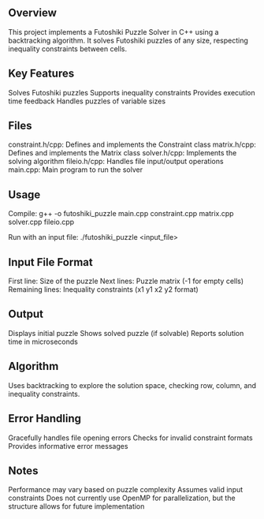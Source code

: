## Overview
This project implements a Futoshiki Puzzle Solver in C++ using a backtracking algorithm. It solves Futoshiki puzzles of any size, respecting inequality constraints between cells.

## Key Features
Solves Futoshiki puzzles
Supports inequality constraints
Provides execution time feedback
Handles puzzles of variable sizes

## Files
constraint.h/cpp: Defines and implements the Constraint class
matrix.h/cpp: Defines and implements the Matrix class
solver.h/cpp: Implements the solving algorithm
fileio.h/cpp: Handles file input/output operations
main.cpp: Main program to run the solver

## Usage
Compile:
g++ -o futoshiki_puzzle main.cpp constraint.cpp matrix.cpp solver.cpp fileio.cpp

Run with an input file:
./futoshiki_puzzle <input_file>

## Input File Format
First line: Size of the puzzle
Next lines: Puzzle matrix (-1 for empty cells)
Remaining lines: Inequality constraints (x1 y1 x2 y2 format)

## Output
Displays initial puzzle
Shows solved puzzle (if solvable)
Reports solution time in microseconds

## Algorithm
Uses backtracking to explore the solution space, checking row, column, and inequality constraints.

## Error Handling
Gracefully handles file opening errors
Checks for invalid constraint formats
Provides informative error messages

## Notes
Performance may vary based on puzzle complexity
Assumes valid input constraints
Does not currently use OpenMP for parallelization, but the structure allows for future implementation